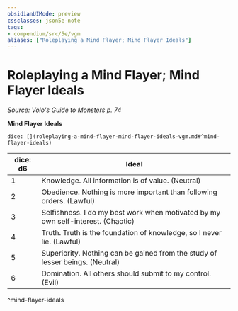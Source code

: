 ```yaml
---
obsidianUIMode: preview
cssclasses: json5e-note
tags:
- compendium/src/5e/vgm
aliases: ["Roleplaying a Mind Flayer; Mind Flayer Ideals"]
---
```

# Roleplaying a Mind Flayer; Mind Flayer Ideals
*Source: Volo's Guide to Monsters p. 74* 

**Mind Flayer Ideals**

`dice: [](roleplaying-a-mind-flayer-mind-flayer-ideals-vgm.md#^mind-flayer-ideals)`

| dice: d6 | Ideal |
|----------|-------|
| 1 | Knowledge. All information is of value. (Neutral) |
| 2 | Obedience. Nothing is more important than following orders. (Lawful) |
| 3 | Selfishness. I do my best work when motivated by my own self-interest. (Chaotic) |
| 4 | Truth. Truth is the foundation of knowledge, so I never lie. (Lawful) |
| 5 | Superiority. Nothing can be gained from the study of lesser beings. (Neutral) |
| 6 | Domination. All others should submit to my control. (Evil) |
^mind-flayer-ideals